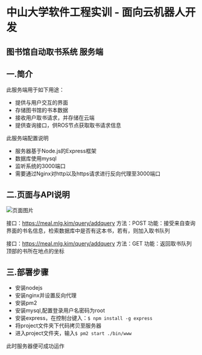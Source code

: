 # 中山大学软件工程实训 - 面向云机器人开发
 图书馆自动取书系统 服务端
---

## 一.简介
此服务端用于如下用途：

- 提供与用户交互的界面
- 存储图书馆的书本数据
- 接收用户取书请求，并存储在云端
- 提供查询接口，供ROS节点获取取书请求信息

此服务端配置说明
- 服务器基于Node.js的Express框架
- 数据库使用mysql
- 监听系统的3000端口
- 需要通过Nginx对http以及https请求进行反向代理至3000端口


## 二.页面与API说明



![页面图片](http://s)



接口：https://meal.mlg.kim/query/addquery
方法：POST
功能：接受来自查询界面的书名信息，检索数据库中是否有这本书，若有，则加入取书队列


接口：https://meal.mlg.kim/query/addquery
方法：GET
功能：返回取书队列顶部的书所在地点的坐标


## 三.部署步骤


- 安装nodejs
- 安装nginx并设置反向代理
- 安装pm2
- 安装mysql,配置登录用户名密码为root
- 安装express，在控制台键入：`$ npm install -g express`
- 将project文件夹下代码拷贝至服务器
- 进入project文件夹，输入`$ pm2 start ./bin/www`

此时服务器便可成功运作


